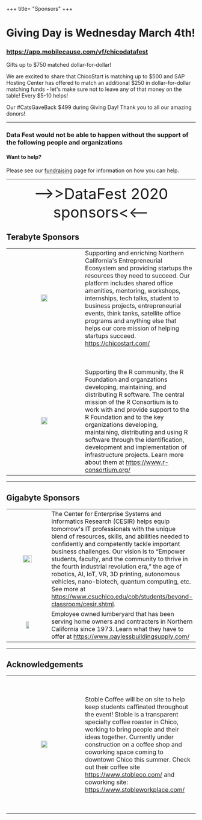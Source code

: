 +++
title= "Sponsors"
+++

# Giving Day is Wednesday March 4th! 

###  https://app.mobilecause.com/vf/chicodatafest

Gifts up to $750 matched dollar-for-dollar! 

We are excited to share that ChicoStart is matching up to $500 and SAP Hosting Center has offered to match an additional $250 in dollar-for-dollar matching funds - let's make sure not to leave any of that money on the table! Every $5-10 helps! 

Our #CatsGaveBack $499 during Giving Day! Thank you to all our amazing donors!

----

### Data Fest would not be able to happen without the support of the following people and organizations

#### Want to help? 

Please see our [fundraising](../fundraising/) page for information on how you can help. 


----

<center> <span style='font-size: 30pt;'> -->>DataFest 2020 sponsors<<-- </span></center>

<!---

## Brontybyte Sponsors


<table border="0" align="center", border-spacing:5em; border-collapse:separte;>
<colgroup>
<col width="40%" />
<col width="60%" />
</colgroup>

<tbody>

  <tr>
    <td><img src="../img/clients/TFELogo.png" style="width:70%"></img></td>
    <td>TThe world’s second-largest family-owned winery and fourth-largest overall, Trinchero Family Estates (TFE) comprises more than 50 award-winning wine and spirits brands distributed in nearly 50 countries around the globe. Founded in 1948—when Italian immigrant Mario Trinchero brought his young family from New York City to Napa Valley and purchased an abandoned Prohibition-era winery called Sutter Home in St. Helena—Trinchero Family Estates has been an innovator for seven decades.

Today, Trinchero Family Estates remains deeply rooted in Napa Valley, encompassing a broad portfolio of global offerings, including flagship brands Sutter Home Family Vineyards and Ménage à Trois; luxury brands Trinchero Napa Valley, Napa Cellars and Neyers Vineyards; partner brands Joel Gott Wines, Charles & Charles and Bieler Père et Fils; import brands Doña Paula, Angove Family Winemakers, Avissi Prosecco, Echo Bay, Finca Allende and Terras Gauda; and spirits brands Tres Agaves Tequila and Amador Whiskey. Learn more at <a href="www.tfewines.com">www.tfewines.com</a> </td>
  </tr>
  
</tbody>
</table>
  
<p>

---

## Exabyte Sponsors

<table border="0" align="center", border-spacing:5em; border-collapse:separte;>
<colgroup>
<col width="40%" />
<col width="60%" />
</colgroup>

<tbody>

  <tr>
    <td><img src="../img/clients/asa_logo.jpg" style="width:60%"></img></td>
    <td>The American Statistical Association is the National coordinating organization of DataFest. 
                        They work hard to get the most interesting data possible. 
                        See more at <a href="http://www.amstat.org">http://www.amstat.org</a>. </td>
  </tr>
  
  <tr><td height= "50"> </td> <td></td></tr>
  
  <tr>
    <td><img src="../img/clients/math_logo.png" style="width:40%"></img></td>
    <td>Chico State Math Club. Supporting students in their pursuit of mathematical sciences for over 20 years.</td>
  </tr>

</tbody>
</table>
  
<p>

----
--->

## Terabyte Sponsors

<table border="0" align="center">
<colgroup>
<col width="40%" />
<col width="60%" />
</colgroup>

<tbody>

  
  <tr>
    <td align="center" markdown="span"><img src="../img/clients/chicostart.png" style="width:30%"></img></td>
    <td>Supporting and enriching Northern California's Entrepreneurial Ecosystem and providing startups the resources they need to succeed. Our platform includes shared office amenities, mentoring, workshops, internships, tech talks, student to business projects, entrepreneurial events, think tanks, satellite office programs and anything else that helps our core mission of helping startups succeed. <a href ="https://chicostart.com/">https://chicostart.com/</a></td>
  </tr>
  


  <tr><td height= "50"> </td> <td></td></tr>

  <tr>
    <td align="center" markdown="span"><img src="../img/clients/RConsortium_Vertical_Pantone.png" style="width:30%"></img></td>
    <td>Supporting the R community, the R Foundation and organzations developing, maintaining, and distributing R software. 
    The central mission of the R Consortium is to work with and provide support to the R Foundation and to the key organizations developing, maintaining, distributing and using R software through the identification, development and implementation of infrastructure projects. Learn more about them at <a href ="https://www.r-consortium.org/">https://www.r-consortium.org/</a>
    </td>
  </tr>
  
  
  
</tbody>
</table>
  
<p>

<!---
  <tr>
    <td align="left" markdown="span"><img src="../img/clients/enloe.png" style="width:50%"></img></td>  
    <td> Enloe Medical Center </td>
  </tr>

--->
----

## Gigabyte Sponsors

<table border="0" align="center">
<colgroup>
<col width="40%" />
<col width="60%" />
</colgroup>

<tbody>

  <tr>
    <td align="center" markdown="span"><img src="../img/clients/CESIRlogo.png" style="width:50%"></img></td>  
    <td> The Center for Enterprise Systems and Informatics Research (CESIR) helps equip tomorrow's IT professionals with the unique 
         blend of resources, skills, and abilities needed to confidently and competently tackle important business challenges. 
         Our vision is to “Empower students, faculty, and the community to thrive in the fourth industrial revolution era,” 
         the age of robotics, AI, IoT, VR, 3D printing, autonomous vehicles, nano-biotech, quantum computing, etc.
         See more at <a href="https://www.csuchico.edu/cob/students/beyond-classroom/cesir.shtml">
         https://www.csuchico.edu/cob/students/beyond-classroom/cesir.shtml</a>. </td>
  </tr>
  
<!---
  <tr><td height= "50"> </td> <td></td></tr>
  
  <tr>
    <td align="left" markdown="span"><img src="../img/clients/enloe.png" style="width:50%"></img></td>  
    <td> Enloe Medical Center </td>
  </tr>
  
  <tr><td height= "50"> </td> <td></td></tr>
  
  <tr>
    <td align="left" markdown="span"><img src="../img/clients/pearson.png" style="width:50%"></img></td>  
    <td> Pearson Educational Products </td>
  </tr>
  
  <tr><td height= "50"> </td> <td></td></tr>
--->

  <tr>
    <td align="center" markdown="span"><img src="../img/clients/pbs_logo.png" style="width:30%"></img></td>
    <td>Employee owned lumberyard that has been serving home owners and contracters in Northern California since 1973. Learn what they have to offer at <a href="https://www.paylessbuildingsupply.com/">https://www.paylessbuildingsupply.com/</a>
    </td>
  </tr>
  


</tbody>
</table>
  
<p>



----


## Acknowledgements


<table border="0" align="center">
<colgroup>
<col width="40%" />
<col width="60%" />
</colgroup>

<tbody>


  <tr><td height= "50"> </td> <td></td></tr>
  
  <tr>
    <td align="center" markdown="span"><img src="../img/clients/StobleLogo.png" style="width:30%"></img></td>
    <td>Stoble Coffee will be on site to help keep students caffinated throughout the event! Stoble is a transparent specialty coffee roaster in Chico, working to bring people and their ideas together. Currently under construction on a coffee shop and coworking space coming to downtown Chico this summer. Check out their coffee site <a href="https://www.stobleco.com/">https://www.stobleco.com/</a> and coworking site: <a href="https://www.stobleworkplace.com/">https://www.stobleworkplace.com/</a>
    </td>
  </tr>
  
  <tr><td height= "50"> </td> <td></td></tr>
  
 

</tbody>
</table>
  
  <br>
  
<!---
<tr>
  <td align="center" markdown="span"><img src="../img/clients/asa_logo.jpg" alt="" border=3 height=100 width=100></img></td>  
  <td> CSU, Chico Provost & Vice President for Academic Affairs <br />
</td>
</tr>
--->